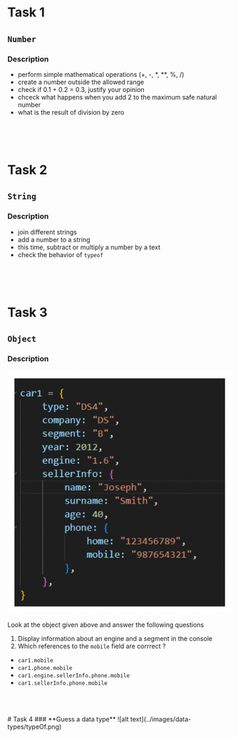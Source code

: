 # Task 1

## `Number`
### **Description**
- perform simple mathematical operations (+, -, *, **, %, /)
- create a number outside the allowed range
- check if 0.1 + 0.2 = 0.3, justify your opinion
- chceck what happens when you add 2 to the maximum safe natural number
- what is the result of division by zero
<br/>
<br/>
<br/>

# Task 2
## `String`
### **Description**

- join different strings
- add a number to a string
- this time, subtract or multiply a number by a text
- check the behavior of `typeof`
<br/>
<br/>
<br/>

# Task 3
## `Object`
### **Description**
![](../images/data-types/object.png)

Look at the object given above and answer the following questions


1. Display information about an engine and a segment in the console
2. Which references to the `mobile` field are corrrect ?
- `car1.mobile`
- `car1.phone.mobile`
- `car1.engine.sellerInfo.phone.mobile`
- `car1.sellerInfo.phone.mobile`
<br/>
<br/>
<br/>
# Task 4
### **Guess a data type**
![alt text](../images/data-types/typeOf.png)